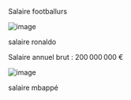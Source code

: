 Salaire footballurs

![image](https://github.com/user-attachments/assets/a5d4b86f-101a-41c5-b819-5c6cd1fad798)

salaire ronaldo

Salaire annuel brut : 200 000 000 €

![image](https://github.com/user-attachments/assets/227c36c8-4cd3-43e8-99c8-a10a81fbfbd3)

salaire mbappé

